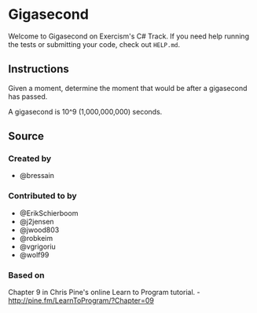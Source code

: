 # Gigasecond

Welcome to Gigasecond on Exercism's C# Track.
If you need help running the tests or submitting your code, check out `HELP.md`.

## Instructions

Given a moment, determine the moment that would be after a gigasecond
has passed.

A gigasecond is 10^9 (1,000,000,000) seconds.

## Source

### Created by

- @bressain

### Contributed to by

- @ErikSchierboom
- @j2jensen
- @jwood803
- @robkeim
- @vgrigoriu
- @wolf99

### Based on

Chapter 9 in Chris Pine's online Learn to Program tutorial. - http://pine.fm/LearnToProgram/?Chapter=09
